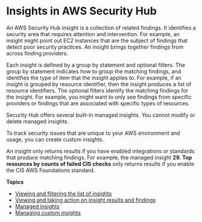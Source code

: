 # Insights in AWS Security Hub<a name="securityhub-insights"></a>

An AWS Security Hub insight is a collection of related findings\. It identifies a security area that requires attention and intervention\. For example, an insight might point out EC2 instances that are the subject of findings that detect poor security practices\. An insight brings together findings from across finding providers\.

Each insight is defined by a group by statement and optional filters\. The group by statement indicates how to group the matching findings, and identifies the type of item that the insight applies to\. For example, if an insight is grouped by resource identifier, then the insight produces a list of resource identifiers\. The optional filters identify the matching findings for the insight\. For example, you might want to only see findings from specific providers or findings that are associated with specific types of resources\.

Security Hub offers several built\-in managed insights\. You cannot modify or delete managed insights\.

To track security issues that are unique to your AWS environment and usage, you can create custom insights\.

An insight only returns results if you have enabled integrations or standards that produce matching findings\. For example, the managed insight **29\. Top resources by counts of failed CIS checks** only returns results if you enable the CIS AWS Foundations standard\.

**Topics**
+ [Viewing and filtering the list of insights](insights-list.md)
+ [Viewing and taking action on insight results and findings](securityhub-insights-view-take-action.md)
+ [Managed insights](securityhub-managed-insights.md)
+ [Managing custom insights](securityhub-custom-insights.md)